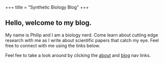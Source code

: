 +++
title = "Synthetic Biology Blog"
+++

## Hello, welcome to my blog.

My name is Philip and I am a biology nerd. Come learn about cutting edge research with me as I write about scientific papers that catch my eye. Feel free to connect with me using the links below.

Feel fee to take a look around by clicking the [about](/about/) and [blog](/blog/) nav links.
